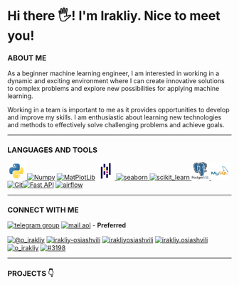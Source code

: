  # Hi there :raised_hand_with_fingers_splayed:! I'm Irakliy. Nice to meet you!
 

<h3 align="left">ABOUT ME</h3>

As a beginner machine learning engineer, I am interested in working in a dynamic and exciting environment where I can create innovative solutions to complex problems and explore new possibilities for applying machine learning. 

Working in a team is important to me as it provides opportunities to develop and improve my skills. I am enthusiastic about learning new technologies and methods to effectively solve challenging problems and achieve goals.

______________________________________


<h3 align="left">LANGUAGES AND TOOLS</h3>

<p align="left"> <a href="https://www.python.org" target="_blank" rel="noreferrer"> <img src="https://raw.githubusercontent.com/devicons/devicon/master/icons/python/python-original.svg" alt="python" width="40" height="40"/> </a> <a href="https://numpy.org" target="_blank" rel="noreferrer"><img src="https://seeklogo.com/images/N/numpy-logo-479C24EC79-seeklogo.com.png" width="36" height="36" alt="Numpy" /></a> <a href="https://matplotlib.org" target="_blank" rel="noreferrer"><img src="https://upload.wikimedia.org/wikipedia/commons/8/84/Matplotlib_icon.svg" width="36" height="36" alt="MatPlotLib" /></a> <a href="https://pandas.pydata.org/" target="_blank" rel="noreferrer"> <img src="https://raw.githubusercontent.com/devicons/devicon/2ae2a900d2f041da66e950e4d48052658d850630/icons/pandas/pandas-original.svg" alt="pandas" width="40" height="40"/> </a> <a href="https://seaborn.pydata.org/" target="_blank" rel="noreferrer"> <img src="https://seaborn.pydata.org/_images/logo-mark-lightbg.svg" alt="seaborn" width="40" height="40"/> </a> <a href="https://scikit-learn.org/" target="_blank" rel="noreferrer"> <img src="https://upload.wikimedia.org/wikipedia/commons/0/05/Scikit_learn_logo_small.svg" alt="scikit_learn" width="40" height="40"/> </a> <a href="https://www.postgresql.org" target="_blank" rel="noreferrer"> <img src="https://raw.githubusercontent.com/devicons/devicon/master/icons/postgresql/postgresql-original-wordmark.svg" alt="postgresql" width="40" height="40"/> </a>  <a href="https://www.mysql.com/" target="_blank" rel="noreferrer"> <img src="https://raw.githubusercontent.com/devicons/devicon/master/icons/mysql/mysql-original-wordmark.svg" alt="mysql" width="40" height="40"/> </a> <a href="https://git-scm.com/" target="_blank" rel="noreferrer"><img src="https://raw.githubusercontent.com/danielcranney/readme-generator/main/public/icons/skills/git-colored.svg" width="36" height="36" alt="Git" /></a><a href="https://fastapi.tiangolo.com/" target="_blank" rel="noreferrer"><img src="https://raw.githubusercontent.com/danielcranney/readme-generator/main/public/icons/skills/fastapi-colored.svg" width="35" height="35" alt="Fast API" /></a> <a href="https://airflow.apache.org" target="_blank" rel="noreferrer"> <img src="https://seeklogo.com/images/A/airflow-logo-A19E5B6709-seeklogo.com.png" alt="airflow" width="36" height="36"/> </a> </p>

______________________________________________

<h3 align="left">CONNECT WITH ME</h3>

<a href="https://t.me/o_irakliy" target="_blank"><img src="https://cdn-icons-png.flaticon.com/512/2111/2111646.png" width="34" height="34" alt="telegram group" /></a> 
<a href="mailto:irakliy.osiashvili@aol.com" target="_blank"><img src="https://seeklogo.com/images/A/aol-logo-04B26A5A31-seeklogo.com.png" width="34" height="34" alt="mail aol" /></a>     - **Preferred**
  

<p align="left">
<a href="https://twitter.com/@o_irakliy" target="blank"><img align="center" src="https://raw.githubusercontent.com/rahuldkjain/github-profile-readme-generator/master/src/images/icons/Social/twitter.svg" alt="@o_irakliy" height="30" width="40" /></a>
<a href="https://linkedin.com/in/irakliy-osiashvili" target="blank"><img align="center" src="https://raw.githubusercontent.com/rahuldkjain/github-profile-readme-generator/master/src/images/icons/Social/linked-in-alt.svg" alt="irakliy-osiashvili" height="30" width="40" /></a>
<a href="https://kaggle.com/irakliyosiashvili" target="blank"><img align="center" src="https://raw.githubusercontent.com/rahuldkjain/github-profile-readme-generator/master/src/images/icons/Social/kaggle.svg" alt="irakliyosiashvili" height="30" width="40" /></a>
<a href="https://fb.com/irakliy.osiashvili" target="blank"><img align="center" src="https://raw.githubusercontent.com/rahuldkjain/github-profile-readme-generator/master/src/images/icons/Social/facebook.svg" alt="irakliy.osiashvili" height="30" width="40" /></a>
<a href="https://instagram.com/o_irakliy" target="blank"><img align="center" src="https://raw.githubusercontent.com/rahuldkjain/github-profile-readme-generator/master/src/images/icons/Social/instagram.svg" alt="o_irakliy" height="30" width="40" /></a>
<a href="https://discord.gg/#3198" target="blank"><img align="center" src="https://raw.githubusercontent.com/rahuldkjain/github-profile-readme-generator/master/src/images/icons/Social/discord.svg" alt="#3198" height="30" width="40" /></a>
</p>

_________________________________________

<h3 align="left">PROJECTS 👇 </h3>


 





